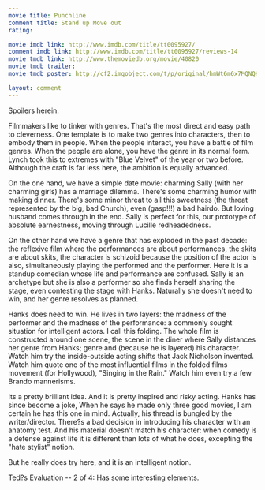 ```yaml
---
movie title: Punchline
comment title: Stand up Move out
rating: 

movie imdb link: http://www.imdb.com/title/tt0095927/
comment imdb link: http://www.imdb.com/title/tt0095927/reviews-14
movie tmdb link: http://www.themoviedb.org/movie/40820
movie tmdb trailer: 
movie tmdb poster: http://cf2.imgobject.com/t/p/original/hmWt6m6x7MQNQHVEYNJChixZIzV.jpg

layout: comment
---
```


Spoilers herein.

Filmmakers like to tinker with genres. That's the most direct and easy path to cleverness.  One template is to make two genres into characters, then to embody them in people.  When the people interact, you have a battle of film genres. When the people are alone,  you have the genre in its normal form. Lynch took this to extremes with "Blue Velvet" of  the year or two before. Although the craft is far less here, the ambition is equally  advanced.

On the one hand, we have a simple date movie: charming Sally (with her charming girls)  has a marriage dilemma. There's some charming humor with making dinner. There's  some minor threat to all this sweetness (the threat represented by the big, bad Church),  even (gasp!!!) a bad hairdo. But loving husband comes through in the end. Sally is perfect  for this, our prototype of absolute earnestness, moving through Lucille redheadedness.

On the other hand we have a genre that has exploded in the past decade: the reflexive  film where the performances are about performances, the skits are about skits, the  character is schizoid because the position of the actor is also, simultaneously playing the  performed and the performer. Here it is a standup comedian whose life and performance  are confused. Sally is an archetype but she is also a performer so she finds herself  sharing the stage, even contesting the stage with Hanks. Naturally she doesn't need to  win, and her genre resolves as planned.

Hanks does need to win. He lives in two layers: the madness of the performer and the  madness of the performance: a commonly sought situation for intelligent actors. I call  this folding. The whole film is constructed around one scene, the scene in the diner  where Sally distances her genre from Hanks; genre and (because he is layered) his  character. Watch him try the inside-outside acting shifts that Jack Nicholson invented.  Watch him quote one of the most influential films in the folded films movement (for  Hollywood), "Singing in the Rain." Watch him even try a few Brando mannerisms.

Its a pretty brilliant idea. And it is pretty inspired and risky acting. Hanks has since  become a joke, When he says he made only three good movies, I am certain he has this  one in mind. Actually, his thread is bungled by the writer/director. There?s a bad  decision in introducing his character with an anatomy test. And his material doesn't  match his character: when comedy is a defense against life it is different than lots of  what he does, excepting the "hate stylist" notion.

But he really does try here, and it is an intelligent notion.

Ted?s Evaluation -- 2 of 4: Has some interesting elements.